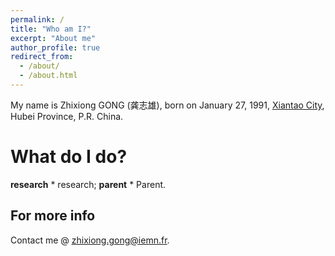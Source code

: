 ```yaml
---
permalink: /
title: "Who am I?"
excerpt: "About me"
author_profile: true
redirect_from: 
  - /about/
  - /about.html
---
```


My name is Zhixiong GONG (龚志雄), born on January 27, 1991, [Xiantao City](https://zh.wikipedia.org/wiki/%E4%BB%99%E6%A1%83%E5%B8%82), Hubei Province, P.R. China.

What do I do?
======
**research**
*
research;
**parent**
*
Parent.

For more info
------
Contact me @ <u>zhixiong.gong@iemn.fr</u>.
